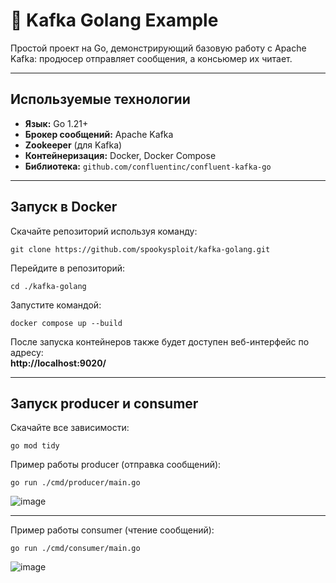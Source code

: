 # 📡 Kafka Golang Example

Простой проект на Go, демонстрирующий базовую работу с Apache Kafka: продюсер отправляет сообщения, а консьюмер их читает.

---

## Используемые технологии

- **Язык:** Go 1.21+
- **Брокер сообщений:** Apache Kafka
- **Zookeeper** (для Kafka)
- **Контейнеризация:** Docker, Docker Compose
- **Библиотека:** `github.com/confluentinc/confluent-kafka-go`

---

## Запуск в Docker
Скачайте репозиторий используя команду:
```
git clone https://github.com/spookysploit/kafka-golang.git
```
Перейдите в репозиторий:
```
cd ./kafka-golang
```
Запустите командой:
```
docker compose up --build
```
После запуска контейнеров также будет доступен веб-интерфейс по адресу:\
__http://localhost:9020/__

---

## Запуск producer и consumer
Скачайте все зависимости:
```
go mod tidy
```
Пример работы producer (отправка сообщений):
```
go run ./cmd/producer/main.go
```
![image](https://github.com/user-attachments/assets/aa0c0e2c-426c-48a1-8622-79a1be064feb)

--- 

Пример работы consumer (чтение сообщений):
```
go run ./cmd/consumer/main.go
```
![image](https://github.com/user-attachments/assets/d2e1f11f-947f-4121-9192-9ef24eea6941)

